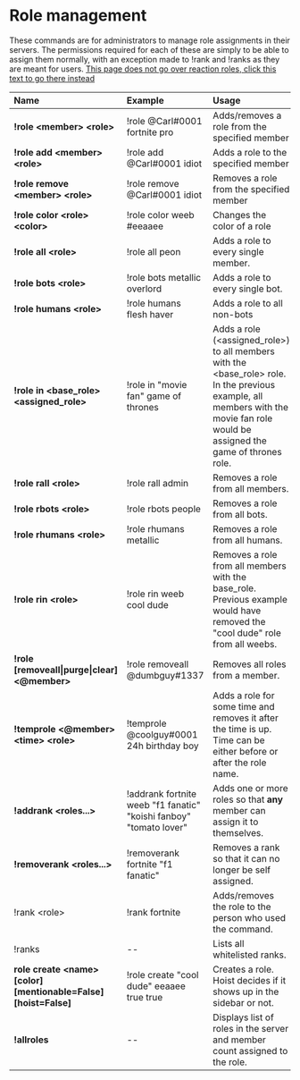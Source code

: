 # Role management

These commands are for administrators to manage role assignments in their servers. The permissions required for each of these are simply to be able to assign them normally, with an exception made to !rank and !ranks as they are meant for users. [This page does not go over reaction roles, click this text to go there instead](https://docs.carl.gg/roles/reaction-roles)

| Name | Example | Usage |
| :--- | :--- | :--- |
| **!role &lt;member&gt; &lt;role&gt;** | !role @Carl\#0001 fortnite pro | Adds/removes a role from the specified member |
| **!role add &lt;member&gt; &lt;role&gt;** | !role add @Carl\#0001 idiot | Adds a role to the specified member |
| **!role remove &lt;member&gt; &lt;role&gt;** | !role remove @Carl\#0001 idiot | Removes a role from the specified member |
| **!role color &lt;role&gt; &lt;color&gt;** | !role color weeb \#eeaaee | Changes the color of a role |
| **!role all &lt;role&gt;** | !role all peon | Adds a role to every single member. |
| **!role bots &lt;role&gt;** | !role bots metallic overlord | Adds a role to every single bot. |
| **!role humans &lt;role&gt;** | !role humans flesh haver | Adds a role to all non-bots |
| **!role in &lt;base\_role&gt; &lt;assigned\_role&gt;** | !role in "movie fan" game of thrones | Adds a role \(&lt;assigned\_role&gt;\) to all members with the &lt;base\_role&gt; role. In the previous example, all members with the movie fan role would be assigned the game of thrones role. |
| **!role rall &lt;role&gt;** | !role rall admin | Removes a role from all members. |
| **!role rbots &lt;role&gt;** | !role rbots people | Removes a role from all bots. |
| **!role rhumans &lt;role&gt;** | !role rhumans metallic | Removes a role from all humans. |
| **!role rin &lt;role&gt;** | !role rin weeb cool dude | Removes a role from all members with the base\_role. Previous example would have removed the "cool dude" role from all weebs. |
| **!role \[removeall\|purge\|clear\] &lt;@member&gt;** | !role removeall @dumbguy\#1337 | Removes all roles from a member. |
| **!temprole &lt;@member&gt; &lt;time&gt; &lt;role&gt;** | !temprole @coolguy\#0001 24h birthday boy | Adds a role for some time and removes it after the time is up. Time can be either before or after the role name. |
| **!addrank &lt;roles...&gt;** | !addrank fortnite weeb "f1 fanatic" "koishi fanboy" "tomato lover" | Adds one or more roles so that **any** member can assign it to themselves. |
| **!removerank &lt;roles...&gt;** | !removerank fortnite "f1 fanatic" | Removes a rank so that it can no longer be self assigned. |
| !rank &lt;role&gt; | !rank fortnite | Adds/removes the role to the person who used the command. |
| !ranks | -- | Lists all whitelisted ranks. |
| **role create &lt;name&gt; \[color\] \[mentionable=False\] \[hoist=False\]** | !role create "cool dude" eeaaee true true | Creates a role. Hoist decides if it shows up in the sidebar or not. |
| **!allroles** | -- | Displays list of roles in the server and member count assigned to the role. |

